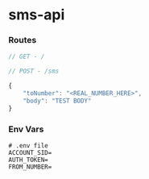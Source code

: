 # sms-api

### Routes
```js
// GET - /

// POST - /sms

{
    "toNumber": "<REAL_NUMBER_HERE>",
    "body": "TEST BODY"
}
```

### Env Vars
```
# .env file
ACCOUNT_SID=
AUTH_TOKEN=
FROM_NUMBER=
```